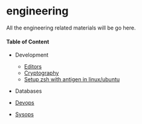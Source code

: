 engineering
===========================

All the engineering related materials will be go here.


#### Table of Content

- Development
  - [Editors](https://github.com/team-avesta/wiki/tree/master/engineering/development/editors)
  - [Cryptography](https://github.com/team-avesta/wiki/blob/master/engineering/development/cryptography/README.md)
  - [Setup zsh with antigen in linux/ubuntu](https://github.com/team-avesta/wiki/blob/master/engineering/development/zsh%20with%20antigen/installing_zsh_with_antigen.md)
- Databases
- [Devops](https://github.com/team-avesta/wiki/tree/master/engineering/devops)

- [Sysops](https://github.com/team-avesta/wiki/tree/master/engineering/sysops)

